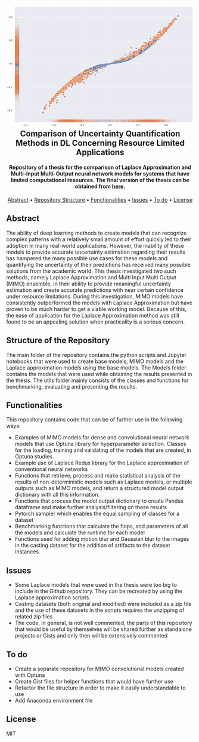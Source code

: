 
<h2 align="center">
  <br>
  <a><img src="docs\plot.png" alt="plot" width="800"></a>
  <br>
  Comparison of Uncertainty Quantification Methods in DL Concerning Resource Limited Applications
  <br>
</h2>

<h4 align="center"> Repository of a thesis for the comparison of Laplace Approximation and Multi-Input Multi-Output neural network models for systems that have limited computational resources. The final version of the thesis can be obtained from <a href="docs\thesis_final.pdf" target="_blank">here</a>.</h4>



<p align="center">
  <a href="#abstract">Abstract</a> •
  <a href="#structure-of-the-repository">Repository Structure</a> •
  <a href="#functionalities">Functionalities</a> •
  <a href="#issues">Issues</a> •
  <a href="#to-do">To do</a> •
  <a href="#license">License</a>
</p>



## Abstract

The ability of deep learning methods to create models that can recognize
complex patterns with a relatively small amount of effort quickly led to their
adoption in many real-world applications. However, the inability of these
models to provide accurate uncertainty estimation regarding their results has
hampered the many possible use cases for these models and quantifying the
uncertainty of their predictions has received many possible solutions from the
academic world. This thesis investigated two such methods, namely Laplace
Approximation and Multi Input Multi Output (MIMO) ensemble, in their ability to
provide meaningful uncertainty estimation and create accurate predictions with
near certain confidence under resource limitations. During this investigation,
MIMO models have consistently outperformed the models with Laplace
Approximation but have proven to be much harder to get a viable working
model. Because of this, the ease of application for the Laplace Approximation
method was still found to be an appealing solution when practicality is a serious concern.

## Structure of the Repository
The main folder of the repository contains the python scripts and Jupyter notebooks that were used to create base models, MIMO models and the Laplace approximation models using the base models. The Models folder contains the models that were used while obtaining the results presented in the thesis. The utils folder mainly consists of the classes and functions for benchmarking, evaluating and presenting the results.


## Functionalities

This repository contains code that can be of further use in the following ways:
- Examples of MIMO models for dense and convolutional neural network models that use Optuna library for hyperparameter selection. Classes for the loading, training and validating of the models that are created, in Optuna studies.
- Example use of Laplace Redux library for the Laplace approximation of conventional neural networks
- Functions that retrieve, process and make statistical analysis of the results of non-deterministic models such as Laplace models, or multiple outputs such as MIMO models, and return a structured model output dictionary with all this information.
- Functions that process the model output dictionary to create Pandas dataframe and make further analysis/filtering on these results
- Pytorch sampler which enables the equal sampling of classes for a dataset
- Benchmarking functions that calculate the flops, and parameters of all the models and calculate the runtime for each model
- Functions used for adding motion blur and Gaussian blur to the images in the casting dataset for the addition of artifacts to the dataset instances.


## Issues

- Some Laplace models that were used in the thesis were too big to include in the Github repository. They can be recreated by using the Laplace approximation scripts.
- Casting datasets (both original and modified) were included as a zip file and the use of these datasets in the scripts requires the unzipping of related zip files
- The code, in general, is not well commented, the parts of this repository that would be useful by themselves will be shared further as standalone projects or Gists and only then will be extensively commented


## To do

- Create a separate repository for MIMO convolutional models created with Optuna
- Create Gist files for helper functions that would have further use
- Refactor the file structure in order to make it easily understandable to use
- Add Anaconda environment file


## License

MIT